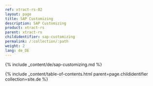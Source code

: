 ```yaml
---
ref: xtract-rs-02
layout: page
title: SAP Customizing
description: SAP Customizing
product: xtract-rs
parent: xtract-rs
childidentifier: sap-customizing
permalink: /:collection/:path
weight: 2
lang: de_DE
---
```


{% include _content/de/sap-customizing.md  %}

{% include _content/table-of-contents.html parent=page.childidentifier collection=site.de %}